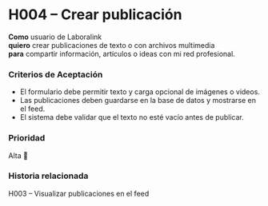 # H004 – Crear publicación

**Como** usuario de Laboralink  
**quiero** crear publicaciones de texto o con archivos multimedia  
**para** compartir información, artículos o ideas con mi red profesional.

### Criterios de Aceptación
- El formulario debe permitir texto y carga opcional de imágenes o videos.  
- Las publicaciones deben guardarse en la base de datos y mostrarse en el feed.  
- El sistema debe validar que el texto no esté vacío antes de publicar.

### Prioridad
Alta 🔴

### Historia relacionada
H003 – Visualizar publicaciones en el feed

